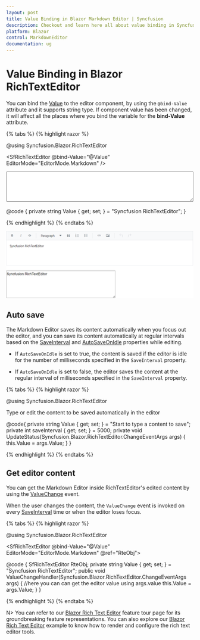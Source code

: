 ```yaml
---
layout: post
title: Value Binding in Blazor Markdown Editor | Syncfusion
description: Checkout and learn here all about value binding in Syncfusion Blazor RichTextEditor component with Markdown Editor and more.
platform: Blazor
control: MarkdownEditor
documentation: ug
---
```


# Value Binding in Blazor RichTextEditor

You can bind the [Value](https://help.syncfusion.com/cr/blazor/Syncfusion.Blazor.RichTextEditor.SfRichTextEditor.html#Syncfusion_Blazor_RichTextEditor_SfRichTextEditor_Value) to the editor component, by using the `@bind-Value` attribute and it supports string type. If component value has been changed, it will affect all the places where you bind the variable for the **bind-Value** attribute.

{% tabs %}
{% highlight razor %}

@using Syncfusion.Blazor.RichTextEditor

<SfRichTextEditor @bind-Value="@Value" EditorMode="EditorMode.Markdown" />
<br />
<textarea rows="5" cols="60" @bind="@Value"></textarea>

@code {
    private string Value { get; set; } = "Syncfusion RichTextEditor";
}

{% endhighlight %}
{% endtabs %}

![Blazor Markdown Editor](images/blazor-markdown-editor-value.png)

## Auto save

The Markdown Editor saves its content automatically when you focus out the editor, and you can save its content automatically at regular intervals based on the [SaveInterval](https://help.syncfusion.com/cr/blazor/Syncfusion.Blazor.RichTextEditor.SfRichTextEditor.html#Syncfusion_Blazor_RichTextEditor_SfRichTextEditor_SaveInterval) and [AutoSaveOnIdle](https://help.syncfusion.com/cr/blazor/Syncfusion.Blazor.RichTextEditor.SfRichTextEditor.html#Syncfusion_Blazor_RichTextEditor_SfRichTextEditor_AutoSaveOnIdle) properties while editing.

* If `AutoSaveOnIdle` is set to true, the content is saved if the editor is idle for the number of milliseconds specified in the `SaveInterval` property.

* If `AutoSaveOnIdle` is set to false, the editor saves the content at the regular interval of milliseconds specified in the `SaveInterval` property.

{% tabs %}
{% highlight razor %}

@using Syncfusion.Blazor.RichTextEditor

<SfRichTextEditor ID="AutoSave" EditorMode="EditorMode.Markdown" SaveInterval="saveInterval" AutoSaveOnIdle="true" Value="@Value">
Type or edit the content to be saved automatically in the editor
    <RichTextEditorEvents ValueChange="UpdateStatus"/>
</SfRichTextEditor>

@code{
    private string Value { get; set; } = "Start to type a content to save";
    private int saveInterval { get; set; } = 5000;
    private void UpdateStatus(Syncfusion.Blazor.RichTextEditor.ChangeEventArgs args)
    {
        this.Value = args.Value;
    }
}

{% endhighlight %}
{% endtabs %}

## Get editor content

You can get the Markdown Editor inside RichTextEditor's edited content by using the [ValueChange](https://help.syncfusion.com/cr/blazor/Syncfusion.Blazor.RichTextEditor.RichTextEditorEvents.html#Syncfusion_Blazor_RichTextEditor_RichTextEditorEvents_ValueChange) event.

When the user changes the content, the `ValueChange` event is invoked on every [SaveInterval](https://help.syncfusion.com/cr/blazor/Syncfusion.Blazor.RichTextEditor.SfRichTextEditor.html#Syncfusion_Blazor_RichTextEditor_SfRichTextEditor_SaveInterval) time or when the editor loses focus.

{% tabs %}
{% highlight razor %}

@using Syncfusion.Blazor.RichTextEditor

<SfRichTextEditor @bind-Value="@Value" EditorMode="EditorMode.Markdown" @ref="RteObj">
    <RichTextEditorEvents ValueChange="@ValueChangeHandler">
    </RichTextEditorEvents>
</SfRichTextEditor>

@code {
    SfRichTextEditor RteObj;
    private string Value { get; set; } = "Syncfusion RichTextEditor";
    public void ValueChangeHandler(Syncfusion.Blazor.RichTextEditor.ChangeEventArgs args)
    {
        //here you can can get the editor value using args.value
        this.Value = args.Value;
    }
}

{% endhighlight %}
{% endtabs %}

N> You can refer to our [Blazor Rich Text Editor](https://www.syncfusion.com/blazor-components/blazor-wysiwyg-rich-text-editor) feature tour page for its groundbreaking feature representations. You can also explore our [Blazor Rich Text Editor](https://blazor.syncfusion.com/demos/rich-text-editor/overview?theme=bootstrap4) example to know how to render and configure the rich text editor tools.